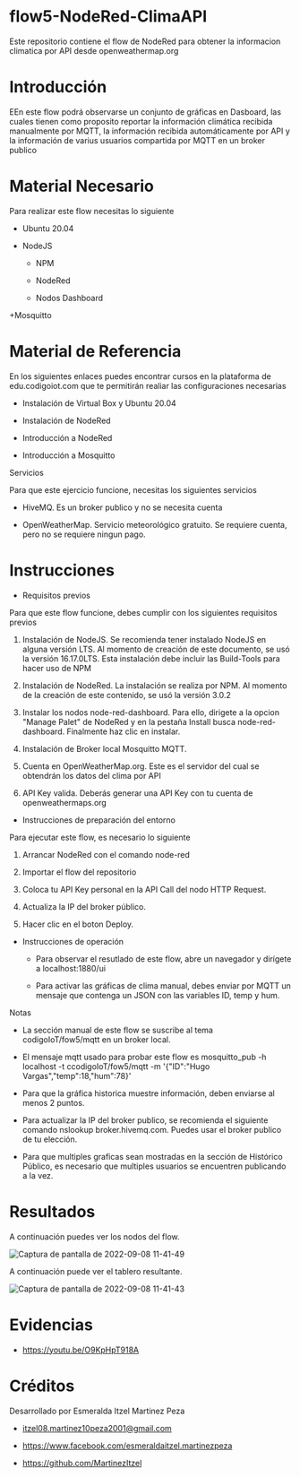 # flow5-NodeRed-ClimaAPI
Este repositorio contiene el flow de NodeRed para obtener la informacion climatica por API desde openweathermap.org

# Introducción

EEn este flow podrá observarse un conjunto de gráficas en Dasboard, las cuales tienen como proposito reportar la información climática recibida manualmente por MQTT, la información recibida automáticamente por API y la información de varius usuarios compartida por MQTT en un broker publico

# Material Necesario

Para realizar este flow necesitas lo siguiente

  + Ubuntu 20.04
  
  + NodeJS
  
    - NPM
    
    - NodeRed
    
    - Nodos Dashboard
    
  +Mosquitto

# Material de Referencia

En los siguientes enlaces puedes encontrar cursos en la plataforma de edu.codigoiot.com que te permitirán realiar las configuraciones necesarias

+ Instalación de Virtual Box y Ubuntu 20.04

+ Instalación de NodeRed

+ Introducción a NodeRed

+ Introducción a Mosquitto 

Servicios

Para que este ejercicio funcione, necesitas los siguientes servicios

  + HiveMQ. Es un broker publico y no se necesita cuenta
  
  + OpenWeatherMap. Servicio meteorológico gratuito. Se requiere cuenta, pero no se requiere ningun pago.

# Instrucciones

- Requisitos previos


Para que este flow funcione, debes cumplir con los siguientes requisitos previos

1. Instalación de NodeJS. Se recomienda tener instalado NodeJS en alguna versión LTS. Al momento de creación de este documento, se usó la versión 16.17.0LTS. Esta instalación debe incluir las Build-Tools para hacer uso de NPM

2. Instalación de NodeRed. La instalación se realiza por NPM. Al momento de la creación de este contenido, se usó la versión 3.0.2

3. Instalar los nodos node-red-dashboard. Para ello, dirigete a la opcion "Manage Palet" de NodeRed y en la pestaña Install busca node-red-dashboard. Finalmente haz clic en instalar.

4. Instalación de Broker local Mosquitto MQTT. 

5. Cuenta en OpenWeatherMap.org. Este es el servidor del cual se obtendrán los datos del clima por API

6. API Key valida. Deberás generar una API Key con tu cuenta de openweathermaps.org


- Instrucciones de preparación del entorno

Para ejecutar este flow, es necesario lo siguiente

1. Arrancar NodeRed con el comando node-red

2. Importar el flow del repositorio

3. Coloca tu API Key personal en la API Call del nodo HTTP Request.

4. Actualiza la IP del broker público.

5. Hacer clic en el boton Deploy.


- Instrucciones de operación

  + Para observar el resutlado de este flow, abre un navegador y dirígete a localhost:1880/ui
  
  + Para activar las gráficas de clima manual, debes enviar por MQTT un mensaje que contenga un JSON con las variables ID, temp y hum.


Notas

  + La sección manual de este flow se suscribe al tema codigoIoT/fow5/mqtt en un broker local.
  
  + El mensaje mqtt usado para probar este flow es mosquitto_pub -h localhost -t ccodigoIoT/fow5/mqtt -m '{"ID":"Hugo Vargas","temp":18,"hum":78}'
  
  + Para que la gráfica historica muestre información, deben enviarse al menos 2 puntos.
  
  + Para actualizar la IP del broker publico, se recomienda el siguiente comando nslookup broker.hivemq.com. Puedes usar el broker publico de tu elección.
  
  + Para que multiples graficas sean mostradas en la sección de Histórico Público, es necesario que multiples usuarios se encuentren publicando a la vez.

# Resultados

A continuación puedes ver los nodos del flow.

![Captura de pantalla de 2022-09-08 11-41-49](https://user-images.githubusercontent.com/111372195/189178940-d027196c-0e3d-46f9-83eb-c434765c83be.png)

A continuación puede ver el tablero resultante.

![Captura de pantalla de 2022-09-08 11-41-43](https://user-images.githubusercontent.com/111372195/189179011-068487c7-3b43-4829-b181-f2a57a7b0341.png)

# Evidencias

  + https://youtu.be/O9KpHpT918A


# Créditos
Desarrollado por Esmeralda Itzel Martinez Peza

  + itzel08.martinez10peza2001@gmail.com

  + https://www.facebook.com/esmeraldaitzel.martinezpeza


  + https://github.com/MartinezItzel
